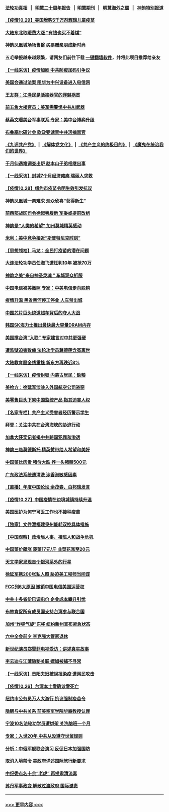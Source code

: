 #### [法轮功真相](https://github.com/gfw-breaker/truth/blob/master/README.md?t=0) &nbsp;&nbsp;|&nbsp;&nbsp; [明慧二十周年报告](https://github.com/gfw-breaker/mh-reports/blob/master/README.md?t=0) &nbsp;&nbsp;|&nbsp;&nbsp;[明慧期刊](https://github.com/gfw-breaker/mh-qikan) &nbsp;&nbsp;|&nbsp;&nbsp; [明慧海外之窗](https://github.com/gfw-breaker/mh-news/blob/master/README.md?t=0) &nbsp;&nbsp;|&nbsp;&nbsp; [神韵特别报道](https://github.com/gfw-breaker/mh-news/blob/master/shenyun.md?t=0)
#### [【疫情10.29】美国增购5千万剂辉瑞儿童疫苗](../pages/nf4514/n13338503.md?t=10292101) 
#### [大陆东北取暖费大涨 “有钱也买不着煤”](../pages/nf4514/n13338223.md?t=10292101) 
#### [神韵凤凰城场场售罄 买票赠亲朋成新时尚](../pages/nf4514/n13338357.md?t=10292101) 
#### 五毛举报越来越频繁，请网友们前往下载 [一键翻墙软件](https://github.com/gfw-breaker/ssr-accounts)，并将此项目推荐给亲友
#### [【一线采访】疫情加剧 中共防疫加码引争议](../pages/nf4514/n13336584.md?t=10292101) 
#### [美国会通过法案 阻华为中兴设备进入电信网](../pages/nf4514/n13337363.md?t=10292101) 
#### [王友群：江泽民是活摘器官的罪魁祸首](../pages/nf4514/n13336903.md?t=10292101) 
#### [前五角大楼官员：美军需警惕中共AI武器](../pages/nf4514/n13337021.md?t=10292101) 
#### [蔡英文曝美台军事联系 专家：美中台博弈升级](../pages/nf4514/n13336334.md?t=10292101) 
#### [布鲁塞尔研讨会 欧政要谴责中共活摘器官](../pages/nf4514/n13336488.md?t=10292101) 
#### [《九评共产党》](https://github.com/begood0513/9ping.md/blob/master/README.md) &nbsp;|&nbsp; [《解体党文化》](../../../../jtdwh.md/blob/master/README.md)  &nbsp;|&nbsp; [《共产主义的终极目的》](../../../../gczydzjmd.md/blob/master/README.md) &nbsp;|&nbsp; [《魔鬼在统治我们的世界》](../../../../mgztzwmdsj.md/blob/master/README.md) 
#### [于月仙遇难调查出炉 赵本山子弟相继出事](../pages/nf4514/n13336623.md?t=10292101) 
#### [【一线采访】封城7个月经济瘫痪 瑞丽人求救](../pages/nf4514/n13336350.md?t=10292101) 
#### [【疫情10.28】纽约市疫苗令明生效引发抗议](../pages/nf4514/n13335695.md?t=10292101) 
#### [神韵凤凰城一票难求 观众欣喜“获得新生”](../pages/nf4514/n13336271.md?t=10292101) 
#### [前西部战区司令徐起零履新 军委或提前改组](../pages/nf4514/n13336409.md?t=10292101) 
#### [神韵是“人类的希望” 加州莫城精英感动](../pages/nf4514/n13335887.md?t=10292101) 
#### [米利：美中竞争接近“斯普特尼克时刻”](../pages/nf4514/n13334071.md?t=10292101) 
#### [【思想领袖】马龙：全民打疫苗的潜在问题](../pages/nf4514/n13320644.md?t=10292101) 
#### [大连法轮功学员任海飞遭枉判10年 被抢70万](../pages/nf4514/n13333905.md?t=10292101) 
#### [神韵之美“来自神圣灵魂 ” 车城观众折服](../pages/nf4514/n13335993.md?t=10292101) 
#### [中国电信被美撤照 专家：中美电信走向脱钩](../pages/nf4514/n13335403.md?t=10292101) 
#### [疫情升温 黑省黑河停工停业 人车禁出城](../pages/nf4514/n13335031.md?t=10292101) 
#### [中国芯片巨头绕道超车背后的夺人大战](../pages/nf4514/n13334786.md?t=10292101) 
#### [韩国SK海力士推出最快最大容量DRAM内存](../pages/nf4514/n13334542.md?t=10292101) 
#### [美国撑台湾“入联” 专家建言对中共更强硬](../pages/nf4514/n13334563.md?t=10292101) 
#### [遭监狱迫害致瘫 法轮功学员冀德莲含冤离世](../pages/nf4514/n13333238.md?t=10292101) 
#### [大陆教育股全线重挫 新东方再跌近8%](../pages/nf4514/n13334450.md?t=10292101) 
#### [【一线采访】疫情封锁 内蒙古居民：缺粮](../pages/nf4514/n13333746.md?t=10292101) 
#### [美检方：徐延军涉骇入外国航空公司盗窃](../pages/nf4514/n13334091.md?t=10292101) 
#### [美零售巨头下架中国监控产品 指其迫害人权](../pages/nf4514/n13333984.md?t=10292101) 
#### [【名家专栏】共产主义受害者经历警示学生](../pages/nf4514/n13333495.md?t=10292101) 
#### [拜登：关注中共在台湾海峡的胁迫行动](../pages/nf4514/n13333847.md?t=10292101) 
#### [加拿大获奖记者揭中共跨国犯罪和渗透](../pages/nf4514/n13333693.md?t=10292101) 
#### [神韵三临莫德斯托 精英赞带给人希望和美好](../pages/nf4514/n13333046.md?t=10292101) 
#### [中国菜比肉贵 猪价大跌 养一头猪赔500元](../pages/nf4514/n13332047.md?t=10292101) 
#### [广东政法系统遭清洗 涉香港敏感因素](../pages/nf4514/n13333723.md?t=10292101) 
#### [【直播】年度中国论坛 余茂春、白邦瑞发言](../pages/nf4514/n13332516.md?t=10292101) 
#### [【疫情10.27】中国疫情在边境城镇持续升温](../pages/nf4514/n13332930.md?t=10292101) 
#### [美国医护为何宁可丢工作也不接种疫苗](../pages/nf4514/n13331894.md?t=10292101) 
#### [【独家】文件泄福建泉州能耗双控具体措施](../pages/nf4514/n13331924.md?t=10292101) 
#### [【中国观察】政治局人事、接班人和战争危机](../pages/nf4514/n13331932.md?t=10292101) 
#### [中国菜价飙涨 菠菜17元/斤 韭菜花涨至20元](../pages/nf4514/n13331916.md?t=10292101) 
#### [天文学家发现首个银河系外的行星](../pages/nf4514/n13331895.md?t=10292101) 
#### [徐延军携200张私人照 胁迫美工程师当间谍](../pages/nf4514/n13331491.md?t=10292101) 
#### [FCC列6大原因 撤销中国电信美国运营权](../pages/nf4514/n13331452.md?t=10292101) 
#### [中共十多省份已调电价 企业成本攀升引忧](../pages/nf4514/n13331303.md?t=10292101) 
#### [布林肯促所有成员国支持台湾参与联合国](../pages/nf4514/n13331235.md?t=10292101) 
#### [加州“炸弹气旋”东移 纽约新州宣布紧急状态](../pages/nf4514/n13331153.md?t=10292101) 
#### [六中全会前夕 李克强大管家退休](../pages/nf4514/n13331220.md?t=10292101) 
#### [新世纪演员郑雪菲电视受访：讲述真实故事](../pages/nf4514/n13331008.md?t=10292101) 
#### [李云迪与江薄隐秘关联 嫖娼被捕不寻常](../pages/nf4514/n13331051.md?t=10292101) 
#### [【一线采访】贵阳夫妇被误报染疫 遭网民攻击](../pages/nf4514/n13330226.md?t=10292101) 
#### [【疫情10.26】台湾本土零确诊零死亡](../pages/nf4514/n13330501.md?t=10292101) 
#### [纽约市公务员万人大游行 抗议强制疫苗令](../pages/nf4514/n13329881.md?t=10292101) 
#### [隐瞒与中共关系 前美空军学院华裔教授认罪](../pages/nf4514/n13329413.md?t=10292101) 
#### [宁波10名法轮功学员遭绑架 关洗脑班一个月](../pages/nf4514/n13328207.md?t=10292101) 
#### [专家：入世20年 中共从没遵守世贸规则](../pages/nf4514/n13329192.md?t=10292101) 
#### [分析：中俄军舰联合演习 反促日本加强国防](../pages/nf4514/n13329297.md?t=10292101) 
#### [取消入境禁令 美政府详述国际旅行新要求](../pages/nf4514/n13329234.md?t=10292101) 
#### [中纪委点名十余“老虎” 再提肃清流毒](../pages/nf4514/n13328888.md?t=10292101) 
#### [苏丹军事政变 解散过渡政府 国际谴责](../pages/nf4514/n13328504.md?t=10292101) 

----
#### [ >>> 更早内容 <<< ](../indexes/nf4514-earlier.md)
